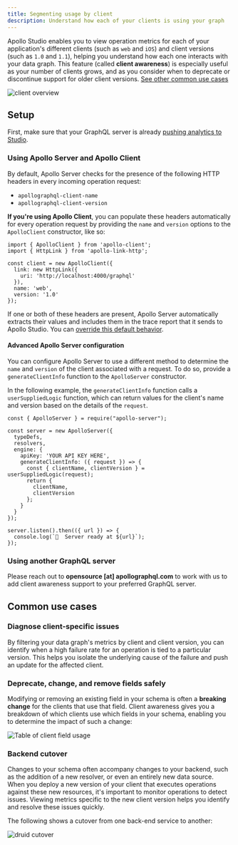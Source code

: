 ```yaml
---
title: Segmenting usage by client
description: Understand how each of your clients is using your graph
---
```


Apollo Studio enables you to view operation metrics for each of your application's different clients (such as `web` and `iOS`) and client versions (such as `1.0` and `1.1`), helping you understand how each one interacts with your data graph. This feature (called **client awareness**) is especially useful as your number of clients grows, and as you consider when to deprecate or discontinue support for older client versions. [See other common use cases](#common-use-cases)

![client overview](./img/client-awareness/overview.png)

## Setup

First, make sure that your GraphQL server is already [pushing analytics to Studio](./setup-analytics).

### Using Apollo Server and Apollo Client

By default, Apollo Server checks for the presence of the following HTTP headers in every incoming operation request:

* `apollographql-client-name`
* `apollographql-client-version`

**If you're using Apollo Client**, you can populate these headers automatically for every operation request by providing the `name` and `version` options to the `ApolloClient` constructor, like so:

```js{8-9}
import { ApolloClient } from 'apollo-client';
import { HttpLink } from 'apollo-link-http';

const client = new ApolloClient({
  link: new HttpLink({
    uri: 'http://localhost:4000/graphql'
  }),
  name: 'web',
  version: '1.0'
});
```

If one or both of these headers are present, Apollo Server automatically extracts their values and includes them in the trace report that it sends to Apollo Studio. You can [override this default behavior](#advanced-apollo-server-configuration).

#### Advanced Apollo Server configuration

You can configure Apollo Server to use a different method to determine the `name` and `version` of the client associated with a request. To do so, provide a `generateClientInfo` function to the `ApolloServer` constructor.

In the following example, the `generateClientInfo` function calls a `userSuppliedLogic` function, which can return values for the client's name and version based on the details of the `request`.

```js{8-14}
const { ApolloServer } = require("apollo-server");

const server = new ApolloServer({
  typeDefs,
  resolvers,
  engine: {
    apiKey: 'YOUR API KEY HERE',
    generateClientInfo: ({ request }) => {
      const { clientName, clientVersion } = userSuppliedLogic(request);
      return {
        clientName,
        clientVersion
      };
    }
  }
});

server.listen().then(({ url }) => {
  console.log(`🚀  Server ready at ${url}`);
});
```

### Using another GraphQL server

Please reach out to **opensource [at] apollographql.com** to work with us to add
client awareness support to your preferred GraphQL server.

## Common use cases

### Diagnose client-specific issues

By filtering your data graph's metrics by client and client version, you can identify when a high failure rate for an operation is tied to a particular version. This helps you isolate the underlying cause of the failure and push an update for the affected client.

### Deprecate, change, and remove fields safely

Modifying or removing an existing field in your schema is often a **breaking change** for the clients that use that field. Client awareness gives you a breakdown of which clients use which fields in your schema, enabling you to determine the impact of such a change:

![Table of client field usage](./img/client-awareness/field-usage.png)

### Backend cutover

Changes to your schema often accompany changes to your backend, such as the addition of a new resolver, or even an entirely new data source. When you deploy a new version of your client that executes operations against these new resources, it's important to monitor operations to detect issues. Viewing metrics specific to the new client version helps you identify and resolve these issues quickly.

The following shows a cutover from one back-end service to another:

![druid cutover](./img/client-awareness/cutover.png)
